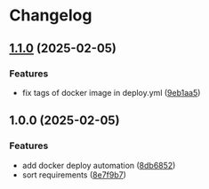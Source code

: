 # Changelog

## [1.1.0](https://github.com/wulukewu/mcl-sign-in-system/compare/v1.0.0...v1.1.0) (2025-02-05)


### Features

* fix tags of docker image in deploy.yml ([9eb1aa5](https://github.com/wulukewu/mcl-sign-in-system/commit/9eb1aa5fb5ab86d75368e46a5032e8acaf002f2f))

## 1.0.0 (2025-02-05)


### Features

* add docker deploy automation ([8db6852](https://github.com/wulukewu/mcl-sign-in-system/commit/8db68528ffa06964ada5d406feac24c5ef1fc6f6))
* sort requirements ([8e7f9b7](https://github.com/wulukewu/mcl-sign-in-system/commit/8e7f9b7279e415dac85e1ddca452c4ac064a8877))
